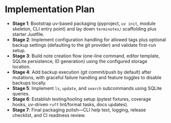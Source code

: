 # Implementation Plan

- **Stage 1**: Bootstrap uv-based packaging (pyproject, `uv init`, module skeleton, CLI entry point) and lay down `terminotes/` scaffolding plus starter Justfile.
- **Stage 2**: Implement configuration handling for allowed tags plus optional backup settings (defaulting to the git provider) and validate first-run setup.
- **Stage 3**: Build note creation flow (one-line command, editor template, SQLite persistence, ID generation) using the configured storage location.
- **Stage 4**: Add backup execution (git commit/push by default) after mutations, with graceful failure handling and feature toggles to disable backups locally.
- **Stage 5**: Implement `ls`, `update`, and `search` subcommands using SQLite queries.
- **Stage 6**: Establish testing/tooling setup (pytest fixtures, coverage hooks, uv-driven `ruff` lint/format tasks, docs updates).
- **Stage 7**: Final packaging polish—CLI help text, logging, release checklist, and CI readiness review.
